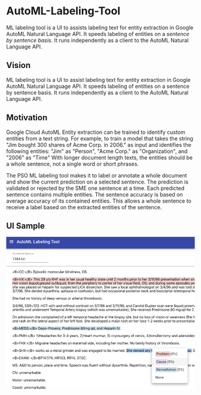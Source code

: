 # AutoML-Labeling-Tool
ML labeling tool is a UI to assists labeling text for entity extraction in Google AutoML Natural Language API. It speeds labeling of entities on a *sentence by sentence basis*. It runs independently as a client to the AutoML Natural Language API.

## Vision
ML labeling tool is a UI to assist labeling text for entity extraction in Google AutoML Natural Language API. It speeds labeling of entities on a sentence by sentence basis. It runs independently as a client to the AutoML Natural Language API.

## Motivation
Google Cloud AutoML Entity extraction can be trained to identify custom entities from a text string. For example, to train a model that takes the string "Jim bought 300 shares of Acme Corp. in 2006." as input and identifies the following entities: "Jim" as "Person", "Acme Corp." as "Organization", and "2006" as "Time"  With longer document length texts, the entities should be a whole sentence, not a single word or short phrases. 

The PSO ML labeling tool makes it to label or annotate a whole document and show the current prediction on a selected sentence. The prediction is validated or rejected by the SME one sentence at a time. Each predicted sentence contains multiple entities. The sentence accuracy is based on average accuracy of its contained entities.  This allows a whole sentence to receive a label based on the extracted entities of the sentence.

## UI Sample
![User Interface Samle](https://github.com/byronwhitlock-google/AutoML-Labeling-Tool/raw/master/ui.png)
